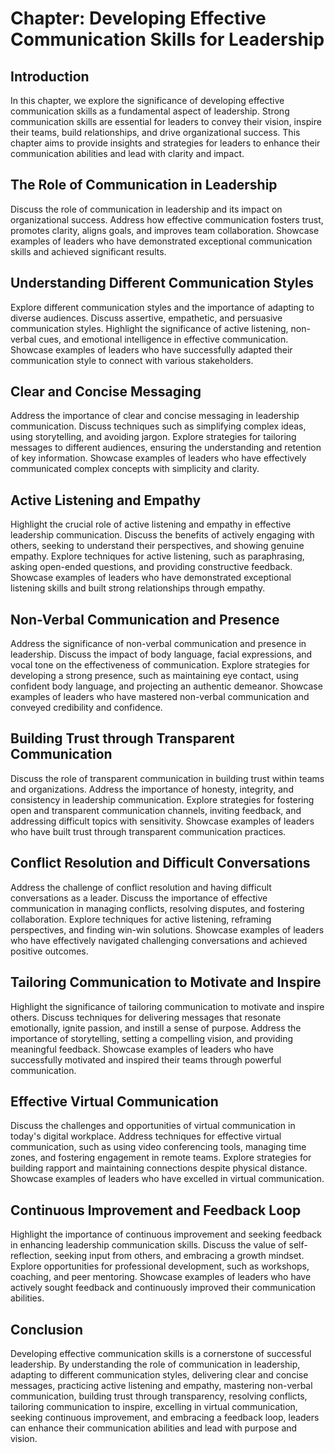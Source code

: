 Chapter: Developing Effective Communication Skills for Leadership
=================================================================

Introduction
------------

In this chapter, we explore the significance of developing effective communication skills as a fundamental aspect of leadership. Strong communication skills are essential for leaders to convey their vision, inspire their teams, build relationships, and drive organizational success. This chapter aims to provide insights and strategies for leaders to enhance their communication abilities and lead with clarity and impact.

The Role of Communication in Leadership
---------------------------------------

Discuss the role of communication in leadership and its impact on organizational success. Address how effective communication fosters trust, promotes clarity, aligns goals, and improves team collaboration. Showcase examples of leaders who have demonstrated exceptional communication skills and achieved significant results.

Understanding Different Communication Styles
--------------------------------------------

Explore different communication styles and the importance of adapting to diverse audiences. Discuss assertive, empathetic, and persuasive communication styles. Highlight the significance of active listening, non-verbal cues, and emotional intelligence in effective communication. Showcase examples of leaders who have successfully adapted their communication style to connect with various stakeholders.

Clear and Concise Messaging
---------------------------

Address the importance of clear and concise messaging in leadership communication. Discuss techniques such as simplifying complex ideas, using storytelling, and avoiding jargon. Explore strategies for tailoring messages to different audiences, ensuring the understanding and retention of key information. Showcase examples of leaders who have effectively communicated complex concepts with simplicity and clarity.

Active Listening and Empathy
----------------------------

Highlight the crucial role of active listening and empathy in effective leadership communication. Discuss the benefits of actively engaging with others, seeking to understand their perspectives, and showing genuine empathy. Explore techniques for active listening, such as paraphrasing, asking open-ended questions, and providing constructive feedback. Showcase examples of leaders who have demonstrated exceptional listening skills and built strong relationships through empathy.

Non-Verbal Communication and Presence
-------------------------------------

Address the significance of non-verbal communication and presence in leadership. Discuss the impact of body language, facial expressions, and vocal tone on the effectiveness of communication. Explore strategies for developing a strong presence, such as maintaining eye contact, using confident body language, and projecting an authentic demeanor. Showcase examples of leaders who have mastered non-verbal communication and conveyed credibility and confidence.

Building Trust through Transparent Communication
------------------------------------------------

Discuss the role of transparent communication in building trust within teams and organizations. Address the importance of honesty, integrity, and consistency in leadership communication. Explore strategies for fostering open and transparent communication channels, inviting feedback, and addressing difficult topics with sensitivity. Showcase examples of leaders who have built trust through transparent communication practices.

Conflict Resolution and Difficult Conversations
-----------------------------------------------

Address the challenge of conflict resolution and having difficult conversations as a leader. Discuss the importance of effective communication in managing conflicts, resolving disputes, and fostering collaboration. Explore techniques for active listening, reframing perspectives, and finding win-win solutions. Showcase examples of leaders who have effectively navigated challenging conversations and achieved positive outcomes.

Tailoring Communication to Motivate and Inspire
-----------------------------------------------

Highlight the significance of tailoring communication to motivate and inspire others. Discuss techniques for delivering messages that resonate emotionally, ignite passion, and instill a sense of purpose. Address the importance of storytelling, setting a compelling vision, and providing meaningful feedback. Showcase examples of leaders who have successfully motivated and inspired their teams through powerful communication.

Effective Virtual Communication
-------------------------------

Discuss the challenges and opportunities of virtual communication in today's digital workplace. Address techniques for effective virtual communication, such as using video conferencing tools, managing time zones, and fostering engagement in remote teams. Explore strategies for building rapport and maintaining connections despite physical distance. Showcase examples of leaders who have excelled in virtual communication.

Continuous Improvement and Feedback Loop
----------------------------------------

Highlight the importance of continuous improvement and seeking feedback in enhancing leadership communication skills. Discuss the value of self-reflection, seeking input from others, and embracing a growth mindset. Explore opportunities for professional development, such as workshops, coaching, and peer mentoring. Showcase examples of leaders who have actively sought feedback and continuously improved their communication abilities.

Conclusion
----------

Developing effective communication skills is a cornerstone of successful leadership. By understanding the role of communication in leadership, adapting to different communication styles, delivering clear and concise messages, practicing active listening and empathy, mastering non-verbal communication, building trust through transparency, resolving conflicts, tailoring communication to inspire, excelling in virtual communication, seeking continuous improvement, and embracing a feedback loop, leaders can enhance their communication abilities and lead with purpose and vision.
